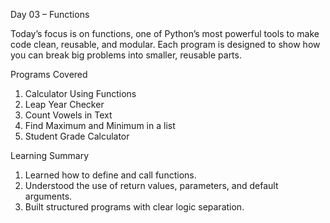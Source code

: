 Day 03 – Functions

Today’s focus is on functions, one of Python’s most powerful tools to make code clean, reusable, and modular.
Each program is designed to show how you can break big problems into smaller, reusable parts.

Programs Covered

1. Calculator Using Functions
2. Leap Year Checker
3. Count Vowels in Text
4. Find Maximum and Minimum in a list
5. Student Grade Calculator

 Learning Summary

1. Learned how to define and call functions.
2. Understood the use of return values, parameters, and default arguments.
3. Built structured programs with clear logic separation.

